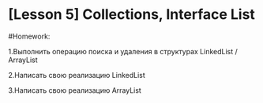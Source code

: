 # [Lesson 5] Collections, Interface List 

#Homework:

 1.Выполнить операцию поиска и удаления в структурах LinkedList / ArrayList
 
 2.Написать свою реализацию LinkedList
 
 3.Написать свою реализацию ArrayList
